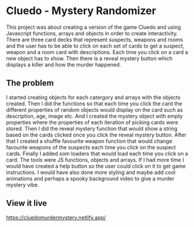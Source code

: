 # Cluedo - Mystery Randomizer

This project was about creating a version of the game Cluedo and using Javascript functions, arrays and objects in order to create interactivity. There are three card decks that represent suspects, weapons and rooms and the user has to be able to click on each set of cards to get a suspect, weapon and a room card with descriptions. Each time you click on a card a new object has to show. Then there is a reveal mystery button which displays a killer and how the murder happened.


## The problem

I started creating objects for each catergory and arrays with the objects created. Then I did the functions so that each time you click the card the different properties of random objects would display on the card such as description, age, image etc. And I created the mystery object with empty properties where the properties of each iteration of picking cards were stored. Then I did the reveal mystery function that would show a string based on the cards clicked once you click the reveal mystery button. After that I created a shuffle favourite weapon function that would change favourite weapons of the suspects each time you click on the suspect cards. Finally I added som loaders that would load each time you click on a card. The tools were JS functions, objects and arrays. If I had more time I would have created a help button so the user could click on it to get game instructions. I would have also done more styling and maybe add cool animations and perhaps a spooky background video to give a murder mystery vibe. 

## View it live

https://cluedomurdermystery.netlify.app/
